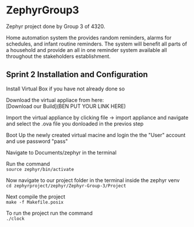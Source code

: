 # ZephyrGroup3
Zephyr project done by Group 3 of 4320.

Home automation system the provides random reminders, alarms for schedules, and infant routine reminders. The system will benefit all parts of a household and provide an all in one reminder system available all throughout the stakeholders establishment.



## Sprint 2 Installation and Configuration

Install Virtual Box if you have not already done so  

Download the virtual appliace from here:     
[Download our Build](BEN PUT YOUR LINK HERE)  

Import the virtual appliance by clicking file ->  import appliance and navigate and select the .ova file you donloaded in the previos step  

Boot Up the newly created virtual macine and login the the "User" account and use password "pass"  

Navigate to Documents/zephyr in the terminal  

Run the command  
`source zephyr/bin/activate`

Now navigate to our project folder in the terminal inside the zephyr venv    
`cd zephyrproject/zephyr/Zephyr-Group-3/Project`  

Next compile the project  
`make -f Makefile.posix`  

To run the project run the command  
`./clock`
